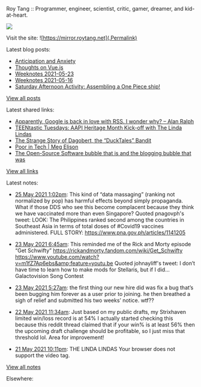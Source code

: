 Roy Tang :: Programmer, engineer, scientist, critic, gamer, dreamer, and kid-at-heart.

![](https://roytang.net/img/profile.jpg)

Visit the site: ![https://mirror.roytang.net](.Permalink)

Latest blog posts:
    

- [Anticipation and Anxiety](https://mirror.roytang.net/2021/05/anticipation-and-anxiety/)
- [Thoughts on Vue.js](https://mirror.roytang.net/2021/05/thoughts-on-vue.js/)
- [Weeknotes 2021-05-23](https://mirror.roytang.net/2021/05/weeknotes-2021-05-23/)
- [Weeknotes 2021-05-16](https://mirror.roytang.net/2021/05/weeknotes-2021-05-16/)
- [Saturday Afternoon Activity: Assembling a One Piece ship!](https://mirror.roytang.net/2021/05/saturday-afternoon-activity-assembling-a-one-piece-ship/)

[View all posts](https://mirror.roytang.net/blog)

Latest shared links:
    

- [Apparently, Google is back in love with RSS. I wonder why? – Alan Ralph](https://mirror.roytang.net/2021/05/apparently-google-is-back-in-love-with-rss-i-wonder-why-alan-ralph/)
- [TEENtastic Tuesdays: AAPI Heritage Month Kick-off with The Linda Lindas](https://mirror.roytang.net/2021/05/teentastic-tuesdays-aapi-heritage-month-kick-off-with-the-linda-lindas/)
- [The Strange Story of Dagobert, the “DuckTales” Bandit](https://mirror.roytang.net/2021/05/the-strange-story-of-dagobert-the-ducktales-bandit/)
- [Poor in Tech | Meg Elison](https://mirror.roytang.net/2021/05/poor-in-tech-meg-elison/)
- [The Open-Source Software bubble that is and the blogging bubble that was](https://mirror.roytang.net/2021/05/the-open-source-software-bubble-that-is-and-the-blogging-bubble-that-was/)

[View all links](https://mirror.roytang.net/links)

Latest notes:
    

- [25 May 2021 1:02pm](https://mirror.roytang.net/2021/05/1397176143820722180/): This kind of &ldquo;data massaging&rdquo; (ranking not normalized by pop) has harmful effects beyond simply propaganda. What if those DDS who see this become complacent because they think we have vaccinated more than even Singapore?
Quoted pnagovph&#39;s tweet:   LOOK: The Philippines ranked second among the countries in Southeast Asia in terms of total doses of #Covid19 vaccines administered.
FULL STORY: https://www.pna.gov.ph/articles/1141205
 
- [23 May 2021 6:45am](https://mirror.roytang.net/2021/05/1396356641285566466/): This reminded me of the Rick and Morty episode “Get Schwifty” https://rickandmorty.fandom.com/wiki/Get_Schwifty
https://www.youtube.com/watch?v=m1fZ7Ap6ebs&amp;feature=youtu.be
Quoted johnayliff&#39;s tweet:   I don&rsquo;t have time to learn how to make mods for Stellaris, but if I did&hellip; Galactovision Song Contest  
- [23 May 2021 5:27am](https://mirror.roytang.net/2021/05/1396336876928126980/): the first thing our new hire did was fix a bug that&rsquo;s been bugging him forever as a user prior to joining.
he then breathed a sigh of relief and submitted his two weeks&rsquo; notice. wtf??
- [22 May 2021 11:34am](https://mirror.roytang.net/2021/05/1939416637ff87849789377e6867dfd6/): Just based on my public drafts, my Strixhaven limited win/loss record is at 54%
I actually started checking this because this reddit thread claimed that if your win% is at least 56% then the upcoming draft challenge should be profitable, so I just miss that threshold lol. Area for improvement!
- [21 May 2021 10:11pm](https://mirror.roytang.net/2021/05/1395864858273349632/): THE LINDA LINDAS
Your browser does not support the video tag.  

[View all notes](https://mirror.roytang.net/notes)

Elsewhere:
